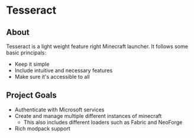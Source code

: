# Tesseract
## About
Tesseract is a light weight feature right Minecraft launcher. It follows some basic
principals:
- Keep it simple
- Include intuitive and necessary features
- Make sure it's accessible to all

## Project Goals
- Authenticate with Microsoft services
- Create and manage multiple different instances of minecraft
    - This also includes different loaders such as Fabric and NeoForge
- Rich modpack support
